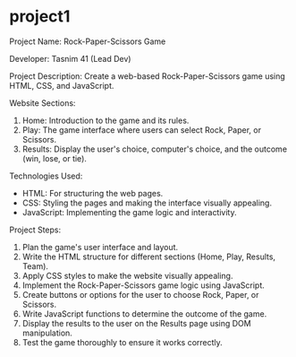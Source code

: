 # project1
Project Name: Rock-Paper-Scissors Game

Developer: Tasnim 41 (Lead Dev)

Project Description: Create a web-based Rock-Paper-Scissors game using HTML, CSS, and JavaScript.

Website Sections:
1. Home: Introduction to the game and its rules.
2. Play: The game interface where users can select Rock, Paper, or Scissors.
3. Results: Display the user's choice, computer's choice, and the outcome (win, lose, or tie).

Technologies Used:
- HTML: For structuring the web pages.
- CSS: Styling the pages and making the interface visually appealing.
- JavaScript: Implementing the game logic and interactivity.

Project Steps:
1. Plan the game's user interface and layout.
2. Write the HTML structure for different sections (Home, Play, Results, Team).
3. Apply CSS styles to make the website visually appealing.
4. Implement the Rock-Paper-Scissors game logic using JavaScript.
5. Create buttons or options for the user to choose Rock, Paper, or Scissors.
6. Write JavaScript functions to determine the outcome of the game.
7. Display the results to the user on the Results page using DOM manipulation.
8. Test the game thoroughly to ensure it works correctly.
